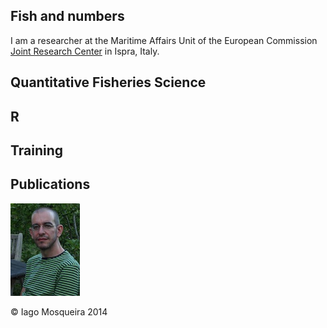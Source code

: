 
## Fish and numbers

I am a researcher at the Maritime Affairs Unit of the European Commission [Joint Research Center](https://ec.europa.eu/jrc/) in Ispra, Italy.

## Quantitative Fisheries Science

## R

## Training

## Publications

![Iago Mosqueira](./IagoMOSQUEIRA.jpg)

&copy; Iago Mosqueira 2014

